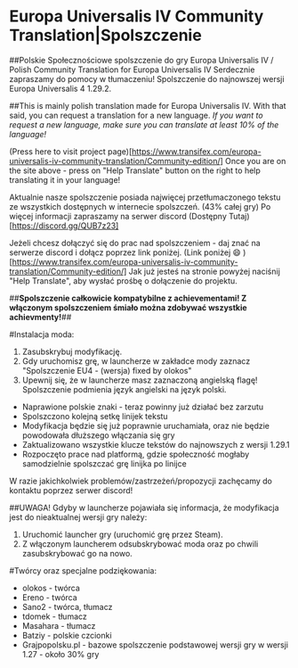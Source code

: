 # Europa Universalis IV Community Translation|Spolszczenie

##Polskie Społecznościowe spolszczenie do gry Europa Universalis IV / Polish Community Translation for Europa Universalis IV
Serdecznie zapraszamy do pomocy w tłumaczeniu!
Spolszczenie do najnowszej wersji Europa Universalis 4 1.29.2.

##This is mainly polish translation made for Europa Universalis IV.
With that said, you can request a translation for a new language.
*If you want to request a new language, make sure you can translate at least 10% of the language!*

(Press here to visit project page)[https://www.transifex.com/europa-universalis-iv-community-translation/Community-edition/]
Once you are on the site above - press on "Help Translate" button on the right to help translating it in your language!

Aktualnie nasze spolszczenie posiada najwięcej przetłumaczonego tekstu ze wszystkich dostępnych w internecie spolszczeń. (43% całej gry)
Po więcej informacji zapraszamy na serwer discord (Dostępny Tutaj)[https://discord.gg/QUB7z23]

Jeżeli chcesz dołączyć się do prac nad spolszczeniem - daj znać na serwerze discord i dołącz poprzez link poniżej.
(Link poniżej :smile: )[https://www.transifex.com/europa-universalis-iv-community-translation/Community-edition/]
Jak już jesteś na stronie powyżej naciśnij "Help Translate", aby wysłać prośbę o dołączenie do projektu.


##**Spolszczenie całkowicie kompatybilne z achievementami! Z włączonym spolszczeniem śmiało można zdobywać wszystkie achievmenty!**##

#Instalacja moda:
1. Zasubskrybuj modyfikację.
2. Gdy uruchomisz grę, w launcherze w zakładce mody zaznacz "Spolszczenie EU4 - (wersja) fixed by olokos"
3. Upewnij się, że w launcherze masz zaznaczoną angielską flagę! Spolszczenie podmienia język angielski na język polski.

- Naprawione polskie znaki - teraz powinny już działać bez zarzutu
- Spolszczono kolejną setkę linijek tekstu
- Modyfikacja będzie się już poprawnie uruchamiała, oraz nie będzie powodowała dłuższego włączania się gry
- Zaktualizowano wszystkie klucze tekstów do najnowszych z wersji 1.29.1
- Rozpoczęto prace nad platformą, gdzie społeczność mogłaby samodzielnie spolszczać grę linijka po linijce

W razie jakichkolwiek problemów/zastrzeżeń/propozycji zachęcamy do kontaktu poprzez serwer discord!

##UWAGA! Gdyby w launcherze pojawiała się informacja, że modyfikacja jest do nieaktualnej wersji gry należy:
1. Uruchomić launcher gry (uruchomić grę przez Steam).
2. Z włączonym launcherem odsubskrybować moda oraz po chwili zasubskrybować go na nowo.

#Twórcy oraz specjalne podziękowania:
- olokos - twórca
- Ereno - twórca
- Sano2 - twórca, tłumacz
- tdomek - tłumacz
- Masahara - tłumacz
- Batziy - polskie czcionki
- Grajpopolsku.pl - bazowe spolszczenie podstawowej wersji gry w wersji 1.27 - około 30% gry
